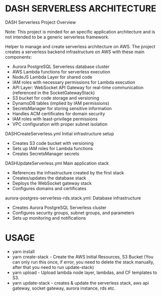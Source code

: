 # DASH SERVERLESS ARCHITECTURE

DASH Serverless Project Overview

Note: This project is minded for an specific application architecture and is not intended to be a generic serverless framework.

Helper to manage and create serverless architecture on AWS.
The project creates a serverless backend infrastructure on AWS with these main components:

- Aurora PostgreSQL Serverless database cluster
- AWS Lambda functions for serverless execution
- NodeJS Lambda Layer for shared code
- IAM roles with necessary permissions for Lambda execution
- API Layer: WebSocket API Gateway for real-time communication (referenced in the SocketGatewayStack)
- S3 bucket for code storage and versioning
- DynamoDB tables (implied by IAM permissions)
- SecretsManager for storing sensitive information
- Handles ACM certificates for domain security
- IAM roles with least-privilege permissions
- VPC configuration with proper subnet isolation

DASHCreateServerless.yml
Initial infrastructure setup

- Creates S3 code bucket with versioning
- Sets up IAM roles for Lambda functions
- Creates SecretsManager secrets

DASHUpdateServerless.yml
Main application stack

- References the infrastructure created by the first stack
- Creates/updates the database stack
- Deploys the WebSocket gateway stack
- Configures domains and certificates

aurora-postgres-serverless-rds.stack.yml: Database infrastructure

- Creates Aurora PostgreSQL Serverless cluster
- Configures security groups, subnet groups, and parameters
- Sets up monitoring and notifications

# USAGE

- yarn install
- yarn create-stack - Create the AWS Initial Resources, S3 Bucket (You can only run this once, if error, you need to delete the stack manually, after that you need to run update-stack)
- yarn upload - Upload lambda node layer, lambdas,  and CF templates to S3.
- yarn update-stack - creates & update the serverless stack, aws api gateway, socket gateway, aurora instance, rds etc.

